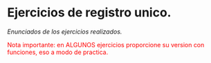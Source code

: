 # Ejercicios de registro unico.
*Enunciados de los ejercicios realizados.*

<p style="color:#FF0000">Nota importante: en ALGUNOS ejercicios proporcione su version con funciones, eso a modo de practica.</p> 

